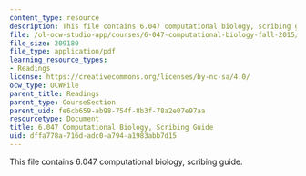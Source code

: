 ```yaml
---
content_type: resource
description: This file contains 6.047 computational biology, scribing guide.
file: /ol-ocw-studio-app/courses/6-047-computational-biology-fall-2015/dffa778a716dadc0a794a1983abb7d15_MIT6_047F15_scribingguide.pdf
file_size: 209180
file_type: application/pdf
learning_resource_types:
- Readings
license: https://creativecommons.org/licenses/by-nc-sa/4.0/
ocw_type: OCWFile
parent_title: Readings
parent_type: CourseSection
parent_uid: fe6cb659-ab98-754f-8b3f-78a2e07e97aa
resourcetype: Document
title: 6.047 Computational Biology, Scribing Guide
uid: dffa778a-716d-adc0-a794-a1983abb7d15
---
```

This file contains 6.047 computational biology, scribing guide.